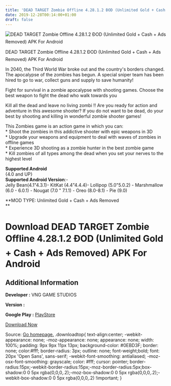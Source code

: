```yaml
---
title: 'DEAD TARGET Zombie Offline 4.28.1.2 ÐOD (Unlimited Gold + Cash + Ads Removed) APK For Android'
date: 2019-12-28T00:14:00+01:00
draft: false
---
```


![DEAD TARGET Zombie Offline 4.28.1.2 ÐOD (Unlimited Gold + Cash + Ads Removed) APK For Android](https://i0.wp.com/apkhome.net/wp-content/uploads/2019/11/DEAD-TARGET-Zombie-Offline-4.28.1.2-ÐOD-Unlimited-Gold-Cash-Ads-Removed.png "DEAD TARGET Zombie Offline 4.28.1.2 ÐOD (Unlimited Gold + Cash + Ads Removed) APK For Android")

  

DEAD TARGET Zombie Offline 4.28.1.2 ÐOD (Unlimited Gold + Cash + Ads Removed) APK For Android

In 2040, the Third World War broke out and the country's borders changed. The apocalypse of the zombies has begun. A special sniper team has been hired to go to war, collect guns and supply to save humanity!

Fight for survival in a zombie apocalypse with shooting games. Choose the best weapon to fight the dead who walk towards you

Kill all the dead and leave no living zombi !! Are you ready for action and adventure in this awesome shooter? If you do not want to be dead, do your best by shooting and killing in wonderful zombie shooter games!

This Zombies game is an action game in which you can:  
\* Shoot the zombies in this addictive shooter with epic weapons in 3D  
\* Upgrade your weapons and equipment to deal with waves of zombies in offline games  
\* Experience 3D shooting as a zombie hunter in the best zombie game  
\* Kill zombies of all types among the dead when you set your nerves to the highest level

**Supported Android**  
{4.0 and UP}  
**Supported Android Version**:-  
Jelly Bean(4.1"4.3.1)- KitKat (4.4"4.4.4)- Lollipop (5.0"5.0.2) - Marshmallow (6.0 - 6.0.1) - Nougat (7.0 " 7.1.1) - Oreo (8.0-8.1) - Pie (9.0)

**MOD TYPE: Unlimited Gold + Cash + Ads Removed  
**

Download DEAD TARGET Zombie Offline 4.28.1.2 ÐOD (Unlimited Gold + Cash + Ads Removed) APK For Android
=======================================================================================================

Additional Information
----------------------

**Developer :** VNG GAME STUDIOS

**Version :**

**Google Play :** [PlayStore](https://play.google.com/store/apps/details?id=com.vng.g6.a.zombie#)

  

[Download Now](https://store4app.co/post/dead-target-zombie-offline-4-28-1-2-od-unlimited-gold-cash-ads-removed-apk-for-android_1574107791)

  
Source: [Go homepage.](https://store4app.co/post/dead-target-zombie-offline-4-28-1-2-od-unlimited-gold-cash-ads-removed-apk-for-android_1574107791) .downloadtop{ text-align:center; -webkit-appearance: none; -moz-appearance: none; appearance: none; width: 100%; padding: 9px 9px 11px 13px; background-color: #0EBD3F; border: none; color:#fff; border-radius: 3px; outline: none; font-weight;bold; font: 20px 'Open Sans', sans-serif; -webkit-font-smoothing: antialiased; -moz-osx-font-smoothing: grayscale; color: #fff; cursor: pointer; border-radius:15px;-webkit-border-radius:15px;-moz-border-radius:5px;box-shadow:0 0 5px rgba(0,0,0,.2);-moz-box-shadow:0 0 5px rgba(0,0,0,.2);-webkit-box-shadow:0 0 5px rgba(0,0,0,.2) !important; }